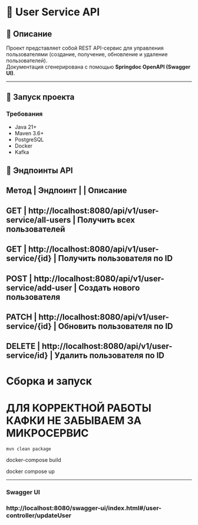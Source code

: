 # 📘 User Service API

## 📌 Описание

Проект представляет собой REST API-сервис для управления пользователями (создание, получение, обновление и удаление пользователей).  
Документация сгенерирована с помощью **Springdoc OpenAPI (Swagger UI)**.

-----------------------------------------------------------------------------------------------------

## 🚀 Запуск проекта

### Требования

- Java 21+
- Maven 3.6+
- PostgreSQL
- Docker
- Kafka

## 🔄 Эндпоинты API
## Метод    |	Эндпоинт    |	                |   Описание
## GET      |	http://localhost:8080/api/v1/user-service/all-users  |	Получить всех пользователей
## GET      |	http://localhost:8080/api/v1/user-service/{id}       |	Получить пользователя по ID
## POST     |	http://localhost:8080/api/v1/user-service/add-user   |	Создать нового пользователя
## PATCH    |	http://localhost:8080/api/v1/user-service/{id}       |	Обновить пользователя по ID
## DELETE   |	http://localhost:8080/api/v1/user-service/id}        |	Удалить пользователя по ID

# Сборка и запуск

# ДЛЯ КОРРЕКТНОЙ РАБОТЫ КАФКИ НЕ ЗАБЫВАЕМ ЗА МИКРОСЕРВИС

```bash
mvn clean package
````
docker-compose build

docker compose up

-------------

### Swagger UI
### http://localhost:8080/swagger-ui/index.html#/user-controller/updateUser